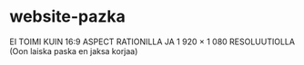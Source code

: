# website-pazka
EI TOIMI KUIN 16:9 ASPECT RATIONILLA JA 1 920 × 1 080 RESOLUUTIOLLA (Oon laiska paska en jaksa korjaa)
